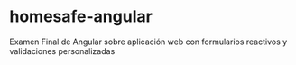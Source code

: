 # homesafe-angular
Examen Final de Angular sobre aplicación web con formularios reactivos y validaciones personalizadas
